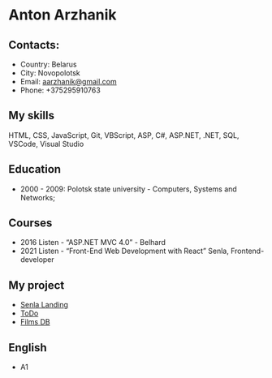 # Anton Arzhanik

## Contacts:

- Country: Belarus
- City: Novopolotsk
- Email: aarzhanik@gmail.com
- Phone: +375295910763

## My skills

HTML, CSS, JavaScript, Git, VBScript, ASP, C#, ASP.NET, .NET, SQL, VSCode, Visual Studio

## Education

- 2000 - 2009: Polotsk state university - Computers, Systems and Networks;

## Courses

- 2016 Listen - “ASP.NET MVC 4.0” - Belhard
- 2021 Listen - “Front-End Web Development with React” Senla, Frontend-developer

## My project

- [Senla Landing](https://senla-help-animal.netlify.app/)
- [ToDo]()
- [Films DB]()

## English

- A1
